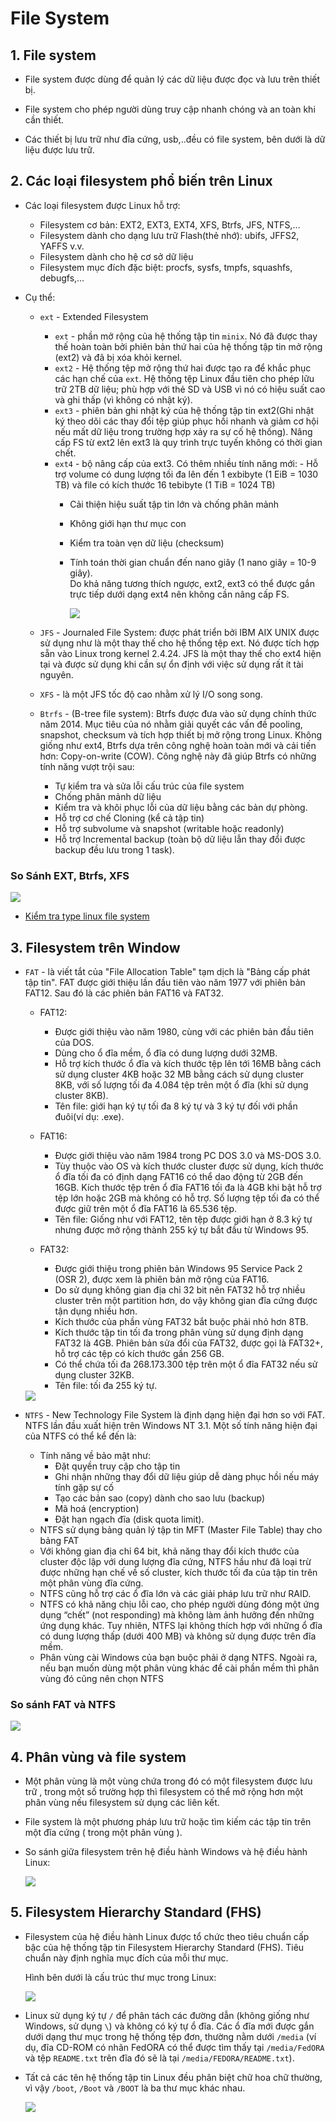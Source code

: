 # File System   

## 1. File system
- File system được dùng để quản lý các dữ liệu được đọc và lưu trên thiết bị.

- File system cho phép người dùng truy cập nhanh chóng và an toàn khi cần thiết.
- Các thiết bị lưu trữ như đĩa cứng, usb,..đều có file system, bên dưới là dữ liệu được lưu trữ.  

## 2. Các loại filesystem phổ biến trên Linux
- Các loại filesystem được Linux hỗ trợ:

  - Filesystem cơ bản: EXT2, EXT3, EXT4, XFS, Btrfs, JFS, NTFS,…
  - Filesystem dành cho dạng lưu trữ Flash(thẻ nhớ): ubifs, JFFS2, YAFFS v.v.
  - Filesystem dành cho hệ cơ sở dữ liệu
  - Filesystem mục đích đặc biệt: procfs, sysfs, tmpfs, squashfs, debugfs,…

- Cụ thể:  
  - `ext` - Extended Filesystem  
    - `ext` - phần mở rộng của hệ thống tập tin `minix`. Nó đã được thay thế hoàn toàn bởi phiên bản thứ hai của hệ thống tập tin mở rộng (ext2) và đã bị xóa khỏi kernel.  
    - `ext2` - Hệ thống tệp mở rộng thứ hai được tạo ra để khắc phục các hạn chế của `ext`. Hệ thống tệp Linux đầu tiên cho phép lữu trữ 2TB dữ liệu; phù hợp với thẻ SD và USB vì nó có hiệu suất cao và ghi thấp (vì không có nhật ký).  
    - `ext3` - phiên bản ghi nhật ký của hệ thống tập tin ext2(Ghi nhật ký theo dõi các thay đổi tệp giúp phục hồi nhanh và giảm cơ hội nếu mất dữ liệu trong trường hợp xảy ra sự cố hệ thống). Nâng cấp FS từ ext2 lên ext3 là quy trình trực tuyến không có thời gian chết. 
    - `ext4` - bộ nâng cấp của ext3. Có thêm nhiều tính năng mới:   - Hỗ trợ volume có dung lượng tối đa lên đến 1 exbibyte (1 EiB = 10­30 TB) và file có kích thước 16 tebibyte (1 TiB = 1024 TB)
      - Cải thiện hiệu suất tập tin lớn và chống phân mảnh
      - Không giới hạn thư mục con
      - Kiểm tra toàn vẹn dữ liệu (checksum)
      - Tính toán thời gian chuẩn đến nano giây (1 nano giây = 10-9 giây).  
    Do khả năng tương thích ngược, ext2, ext3 có thể được gắn trực tiếp dưới dạng ext4 nên không cần nâng cấp FS.  

        <img src ="../../images/filesystem/img1.png">  

  - `JFS` - Journaled File System: được phát triển bởi IBM AIX UNIX được sử dụng như là một thay thế cho hệ thống tệp ext. Nó được tích hợp sẵn vào Linux trong kernel 2.4.24. JFS là một thay thế cho ext4 hiện tại và được sử dụng khi cần sự ổn định với việc sử dụng rất ít tài nguyên. 

  - `XFS` -  là một JFS tốc độ cao nhằm xử lý I/O song song.  
  - `Btrfs` - (B-tree file system): Btrfs được đưa vào sử dụng chính thức năm 2014. Mục tiêu của nó nhằm giải quyết các vấn đề pooling, snapshot, checksum và tích hợp thiết bị mở rộng trong Linux. Không giống như ext4, Btrfs dựa trên công nghệ hoàn toàn mới và cải tiến hơn: Copy-on-write (COW). Công nghệ này đã giúp Btrfs có những tính năng vượt trội sau:
    - Tự kiểm tra và sửa lỗi cấu trúc của file system  
    - Chống phân mảnh dữ liệu
    - Kiểm tra và khôi phục lỗi của dữ liệu bằng các bản dự phòng.
    - Hỗ trợ cơ chế Cloning (kể cả tập tin)
    - Hỗ trợ subvolume và snapshot (writable hoặc readonly)
    - Hỗ trợ Incremental backup (toàn bộ dữ liệu lẫn thay đổi được backup đều lưu trong 1 task).    

### So Sánh EXT, Btrfs, XFS

  <img src ="img/f1.PNG">  

- [Kiểm tra type linux file system](check_type_file_system.md)  

## 3. Filesystem trên Window  
- `FAT` - là viết tắt của "File Allocation Table" tạm dịch là "Bảng cấp phát tập tin". FAT được giới thiệu lần đầu tiên vào năm 1977 với phiên bản FAT12. Sau đó là các phiên bản FAT16 và FAT32.  
  - FAT12: 
    - Được giới thiệu vào năm 1980, cùng với các phiên bản đầu tiên của DOS.
    - Dùng cho ổ đĩa mềm, ổ đĩa có dung lượng dưới 32MB.  
     - Hỗ trợ kích thước ổ đĩa và kích thước tệp lên tới 16MB bằng cách sử dụng cluster 4KB hoặc 32 MB bằng cách sử dụng cluster 8KB, với số lượng tối đa 4.084 tệp trên một ổ đĩa (khi sử dụng cluster 8KB). 
    - Tên file: giới hạn ký tự tối đa 8 ký tự và 3 ký tự đối với phần đuôi(ví dụ: .exe).  

  - FAT16: 
    - Được giới thiệu vào năm 1984 trong PC DOS 3.0 và MS-DOS 3.0. 
    - Tùy thuộc vào OS và kích thước cluster được sử dụng, kích thước ổ đĩa tối đa có định dạng FAT16 có thể dao động từ 2GB đến 16GB. Kích thước tệp trên ổ đĩa FAT16 tối đa là 4GB khi bật hỗ trợ tệp lớn hoặc 2GB mà không có hỗ trợ. Số lượng tệp tối đa có thể được giữ trên một ổ đĩa FAT16 là 65.536 tệp. 
    - Tên file: Giống như với FAT12, tên tệp được giới hạn ở 8.3 ký tự nhưng được mở rộng thành 255 ký tự bắt đầu từ Windows 95.  

  - FAT32: 
    - Được giới thiệu trong phiên bản Windows 95 Service Pack 2 (OSR 2), được xem là phiên bản mở rộng của FAT16. 
    - Do sử dụng không gian địa chỉ 32 bit nên FAT32 hỗ trợ nhiều cluster trên một partition hơn, do vậy không gian đĩa cứng được tận dụng nhiều hơn. 
    - Kích thước của phần vùng FAT32 bắt buộc phải nhỏ hơn 8TB.
    - Kích thước tập tin tối đa trong phân vùng sử dụng định dạng FAT32 là 4GB. Phiên bản sửa đổi của FAT32, được gọi là FAT32+, hỗ trợ các tệp có kích thước gần 256 GB.
    - Có thể chứa tối đa 268.173.300 tệp trên một ổ đĩa FAT32  nếu sử dụng cluster 32KB. 
    - Tên file: tối đa 255 ký tự.   
    
  <img src ="img/f2.PNG">
- `NTFS` - New Technology File System là định dạng hiện đại hơn so với FAT. NTFS lần đầu xuất hiện trên Windows NT 3.1. Một số tính năng hiện đại của NTFS có thể kể đến là: 
  - Tính năng về bảo mật như:    
    - Đặt quyền truy cập cho tập tin  
    - Ghi nhận những thay đổi dữ liệu giúp dễ dàng phục hồi nếu máy tính gặp sự cố
    - Tạo các bản sao (copy) dành cho sao lưu (backup)
    - Mã hoá (encryption)
    - Đặt hạn ngạch đĩa (disk quota limit).
  - NTFS sử dụng bảng quản lý tập tin MFT (Master File Table) thay cho bảng FAT
  - Với không gian địa chỉ 64 bit, khả năng thay đổi kích thước của cluster độc lập với dung lượng đĩa cứng, NTFS hầu như đã loại trừ được những hạn chế về số cluster, kích thước tối đa của tập tin trên một phân vùng đĩa cứng.
  -  NTFS cũng hỗ trợ các ổ đĩa lớn và các giải pháp lưu trữ như RAID. 
  - NTFS có khả năng chịu lỗi cao, cho phép người dùng đóng một ứng dụng “chết” (not responding) mà không làm ảnh hưởng đến những ứng dụng khác. Tuy nhiên, NTFS lại không thích hợp với những ổ đĩa có dung lượng thấp (dưới 400 MB) và không sử dụng được trên đĩa mềm. 
  - Phân vùng cài Windows của bạn buộc phải ở dạng NTFS. Ngoài ra, nếu bạn muốn dùng một phân vùng khác để cài phần mềm thì phân vùng đó cũng nên chọn NTFS

### So sánh FAT và NTFS  

  <img src ="img/f3.PNG">

## 4. Phân vùng và file system  
- Một phân vùng là một vùng chứa trong đó có một filesystem được lưu trữ , trong một số trường hợp thì filesystem có thể mở rộng hơn một phân vùng nếu filesystem sử dụng các liên kết.

- File system là một phương pháp lưu trữ hoặc tìm kiếm các tập tin trên một đĩa cứng ( trong một phân vùng ).

- So sánh giữa filesystem trên hệ điều hành Windows và hệ điều hành Linux:  

  <img src ="img/f4.PNG">
## 5. Filesystem Hierarchy Standard (FHS)
- Filesystem của hệ điều hành Linux được tổ chức theo tiêu chuẩn cấp bậc của hệ thống tập tin Filesystem Hierarchy Standard (FHS). Tiêu chuẩn này định nghĩa mục đích của mỗi thư mục.

  Hình bên dưới là cấu trúc thư mục trong Linux:  

  <img src ="img/f5.PNG">
- Linux  sử dụng ký tự `/` để phân tách các đường dẫn (không giống như Windows, sử dụng `\`) và không có ký tự ổ đĩa. Các ổ đĩa mới được gắn dưới dạng thư mục trong hệ thống tệp đơn, thường nằm dưới  `/media`  (ví dụ, đĩa CD-ROM có nhãn FedORA có thể được tìm thấy tại `/media/FedORA` và tệp  `README.txt`  trên đĩa đó sẽ là tại `/media/FEDORA/README.txt`).  
- Tất cả các tên hệ thống tập tin Linux đều phân biệt chữ hoa chữ thường, vì vậy  `/boot`, `/Boot` và  `/BOOT`  là ba thư mục khác nhau. 

  <img src ="img/f6.PNG">

